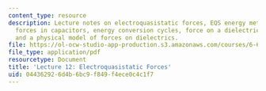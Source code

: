 ```yaml
---
content_type: resource
description: Lecture notes on electroquasistatic forces, EQS energy method of forces,
  forces in capacitors, energy conversion cycles, force on a dielectric material,
  and a physical model of forces on dielectrics.
file: https://ol-ocw-studio-app-production.s3.amazonaws.com/courses/6-641-electromagnetic-fields-forces-and-motion-spring-2009/044362926d4b6bc9f849f4ece0c4c1f7_MIT6_641s09_lec12.pdf
file_type: application/pdf
resourcetype: Document
title: 'Lecture 12: Electroquasistatic Forces'
uid: 04436292-6d4b-6bc9-f849-f4ece0c4c1f7
---
```

